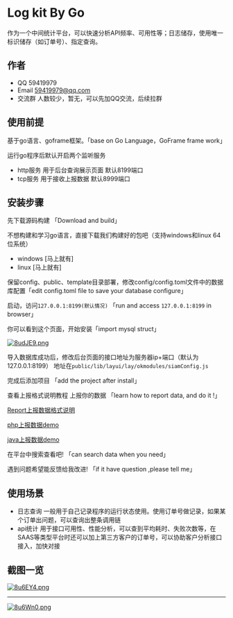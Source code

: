 # Log kit By Go

作为一个中间统计平台，可以快速分析API频率、可用性等；日志储存，使用唯一标识储存（如订单号）、指定查询。

## 作者

- QQ 59419979
- Email 59419979@qq.com
- 交流群 人数较少，暂无，可以先加QQ交流，后续拉群

## 使用前提

基于go语言、goframe框架。「base on Go Language，GoFrame frame work」

运行go程序后默认开启两个监听服务

- http服务 用于后台查询展示页面 默认8199端口
- tcp服务  用于接收上报数据 默认8999端口

## 安装步骤

先下载源码构建 「Download and build」

不想构建和学习go语言，直接下载我们构建好的包吧（支持windows和linux 64位系统）

- windows [马上就有]
- linux [马上就有]

保留config、public、template目录部署，修改config/config.toml文件中的数据库配置「edit config.toml file to save your database configure」

启动，访问`127.0.0.1:8199(默认情况)`  「run and access `127.0.0.1:8199` in browser」

你可以看到这个页面，开始安装「import mysql struct」

[![8udJE9.png](https://s1.ax1x.com/2020/03/13/8udJE9.png)](https://imgchr.com/i/8udJE9)

导入数据库成功后，修改后台页面的接口地址为服务器ip+端口（默认为127.0.0.1:8199） 地址在`public/lib/layui/lay/okmodules/siamConfig.js`

完成后添加项目 「add the project after install」

查看上报格式说明教程 上报你的数据 「learn how to report data, and do it !」

[Report上报数据格式说明](./document/reportData.md)

[php上报数据demo](./document/reportCode/php.md)

[java上报数据demo](./document/reportCode/java.md)

在平台中搜索查看吧! 「can search data when you need」

遇到问题希望能反馈给我改进! 「if it have question ,please tell me」

## 使用场景

- 日志查询 一般用于自己记录程序的运行状态使用。使用订单号做记录，如果某个订单出问题，可以查询出整条调用链
- api统计  用于接口可用性、性能分析，可以查到平均耗时、失败次数等，在SAAS等类型平台时还可以加上第三方客户的订单号，可以协助客户分析接口接入，加快对接

## 截图一览

[![8u6EY4.png](https://s1.ax1x.com/2020/03/13/8u6EY4.png)](https://imgchr.com/i/8u6EY4)

--------

[![8u6Wn0.png](https://s1.ax1x.com/2020/03/13/8u6Wn0.png)](https://imgchr.com/i/8u6Wn0)
